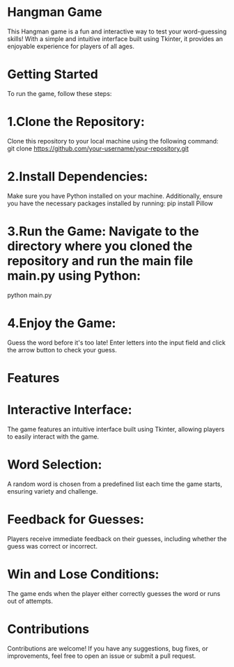 # Hangman Game
This Hangman game is a fun and interactive way to test your word-guessing skills! With a simple and intuitive interface built using Tkinter, it provides an enjoyable experience for players of all ages.

# Getting Started
To run the game, follow these steps:

# 1.Clone the Repository:
Clone this repository to your local machine using the following command:
git clone https://github.com/your-username/your-repository.git
# 2.Install Dependencies: 
Make sure you have Python installed on your machine. Additionally, ensure you have the necessary packages installed by running:
pip install Pillow
# 3.Run the Game: Navigate to the directory where you cloned the repository and run the main file main.py using Python:
python main.py
# 4.Enjoy the Game:
Guess the word before it's too late! Enter letters into the input field and click the arrow button to check your guess.
# Features
# Interactive Interface:
The game features an intuitive interface built using Tkinter, allowing players to easily interact with the game.
# Word Selection:
A random word is chosen from a predefined list each time the game starts, ensuring variety and challenge.
# Feedback for Guesses:
Players receive immediate feedback on their guesses, including whether the guess was correct or incorrect.
# Win and Lose Conditions:
The game ends when the player either correctly guesses the word or runs out of attempts.

# Contributions
Contributions are welcome! If you have any suggestions, bug fixes, or improvements, feel free to open an issue or submit a pull request.
